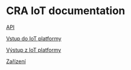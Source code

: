 # CRA IoT documentation

[API](API/README.md)

[Vstup do IoT platformy](Vstup%20do%20IoT%20platformy)

[Výstup z IoT platformy](Výstup%20z%20IoT%20platformy)

[Zařízení](Zařízení)

